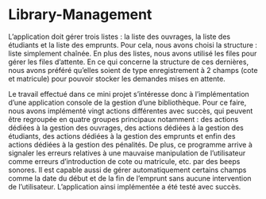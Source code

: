 # Library-Management

L’application doit gérer trois listes : la liste des ouvrages, la liste des étudiants et la liste des emprunts. Pour cela, nous avons choisi la structure : liste simplement chaînée. 
En plus des listes, nous avons utilisé les files pour gérer les files d’attente. En ce qui concerne la structure de ces dernières, nous avons préféré qu’elles soient de type enregistrement à 2 champs (cote et matricule) pour pouvoir stocker les demandes mises en attente.

Le travail effectué dans ce mini projet s’intéresse donc à l’implémentation d’une application console de la gestion d’une bibliothèque. Pour ce faire, nous avons implémenté vingt actions différentes avec succès, qui peuvent être regroupée en quatre groupes principaux notamment : des actions dédiées à la gestion des ouvrages, des actions dédiées à la gestion des étudiants, des actions dédiées à la gestion des emprunts et enfin des actions dédiées à la gestion des pénalités. De plus, ce programme arrive à signaler les erreurs relatives à une mauvaise manipulation de l’utilisateur comme erreurs d’introduction de cote ou matricule, etc. par des beeps sonores. Il est capable aussi de gérer automatiquement certains champs comme la date du début et de la fin de l’emprunt sans aucune intervention de l’utilisateur. L’application ainsi implémentée a été testé avec succès.
